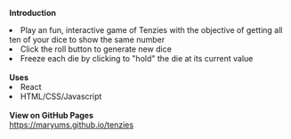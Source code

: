 <b>Introduction</b>
<li> Play an fun, interactive game of Tenzies with the objective of getting all ten of your dice to show the same number </li>
<li> Click the roll button to generate new dice</li>
<li>Freeze each die by clicking to "hold" the die at its current value</li>

<br>
<b>Uses</b>
<li>React</li>
<li> HTML/CSS/Javascript </li>

<br>
<b>View on GitHub Pages</b><br>
<a href="https://maryums.github.io/tenzies">https://maryums.github.io/tenzies</a>